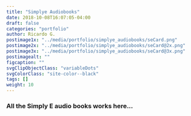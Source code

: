 ```yaml
---
title: "Simplye Audiobooks"
date: 2018-10-08T16:07:05-04:00
draft: false
categories: "portfolio"
author: Ricardo G.
postimage1x: "../media/portfolio/simplye_audiobooks/seCard.png"
postimage2x: "../media/portfolio/simplye_audiobooks/seCard@2x.png"
postimage3x: "../media/portfolio/simplye_audiobooks/seCard@3x.png"
postimagealt: ""
figcaption: ""
svgClipObjectClass: "variableDots"
svgColorClass: "site-color--black"
tags: []
weight: 10
---
```



### All the Simply E audio books works here...
